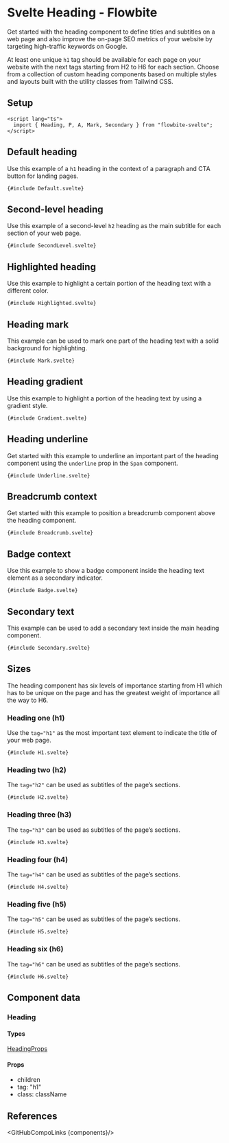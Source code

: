 # Svelte Heading - Flowbite


<script lang="ts">
  import { CompoAttributesViewer, GitHubCompoLinks, toKebabCase } from '../../utils'
  import { A, Heading, Breadcrumb, BreadcrumbItem } from '$lib';

  const components = 'Heading, P, A, Mark, Secondary'
</script>

Get started with the heading component to define titles and subtitles on a web page and also improve the on-page SEO metrics of your website by targeting high-traffic keywords on Google.

At least one unique `h1` tag should be available for each page on your website with the next tags starting from H2 to H6 for each section. Choose from a collection of custom heading components based on multiple styles and layouts built with the utility classes from Tailwind CSS.

## Setup

```svelte
<script lang="ts">
  import { Heading, P, A, Mark, Secondary } from "flowbite-svelte";
</script>
```

## Default heading

Use this example of a `h1` heading in the context of a paragraph and CTA button for landing pages.

```svelte
{#include Default.svelte}
```

## Second-level heading

Use this example of a second-level `h2` heading as the main subtitle for each section of your web page.

```svelte
{#include SecondLevel.svelte}
```

## Highlighted heading

Use this example to highlight a certain portion of the heading text with a different color.

```svelte
{#include Highlighted.svelte}
```

## Heading mark

This example can be used to mark one part of the heading text with a solid background for highlighting.

```svelte
{#include Mark.svelte}
```

## Heading gradient

Use this example to highlight a portion of the heading text by using a gradient style.

```svelte
{#include Gradient.svelte}
```

## Heading underline

Get started with this example to underline an important part of the heading component using the `underline` prop in the `Span` component.

```svelte
{#include Underline.svelte}
```

## Breadcrumb context

Get started with this example to position a breadcrumb component above the heading component.

```svelte
{#include Breadcrumb.svelte}
```

## Badge context

Use this example to show a badge component inside the heading text element as a secondary indicator.

```svelte
{#include Badge.svelte}
```

## Secondary text

This example can be used to add a secondary text inside the main heading component.

```svelte
{#include Secondary.svelte}
```

## Sizes

The heading component has six levels of importance starting from H1 which has to be unique on the page and has the greatest weight of importance all the way to H6.

### Heading one (h1)

Use the `tag="h1"` as the most important text element to indicate the title of your web page.

```svelte
{#include H1.svelte}
```

### Heading two (h2)

The `tag="h2"` can be used as subtitles of the page’s sections.

```svelte
{#include H2.svelte}
```

### Heading three (h3)

The `tag="h3"` can be used as subtitles of the page’s sections.

```svelte
{#include H3.svelte}
```

### Heading four (h4)

The `tag="h4"` can be used as subtitles of the page’s sections.

```svelte
{#include H4.svelte}
```

### Heading five (h5)

The `tag="h5"` can be used as subtitles of the page’s sections.

```svelte
{#include H5.svelte}
```

### Heading six (h6)

The `tag="h6"` can be used as subtitles of the page’s sections.

```svelte
{#include H6.svelte}
```

## Component data

### Heading

#### Types

[HeadingProps](https://github.com/themesberg/flowbite-svelte/blob/main/src/lib/types.ts#L1892)

#### Props

- children
- tag: "h1"
- class: className


## References

<GitHubCompoLinks {components}/>
